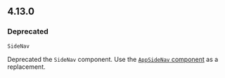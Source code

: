 ## 4.13.0

### Deprecated

`SideNav`

Deprecated the `SideNav` component. Use the [`AppSideNav` component](/components/app-side-nav) as a replacement.
